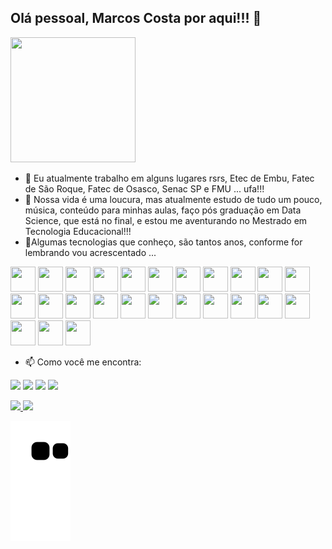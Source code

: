 ## Olá pessoal, Marcos Costa por aqui!!! 👋
<img loading="lazy" src="https://github.com/user-attachments/assets/2586930a-0e58-40ef-a984-94e43a1bd51e" width="200" height="200"/>

- 🔭 Eu atualmente trabalho em alguns lugares rsrs, Etec de Embu, Fatec de São Roque, Fatec de Osasco, Senac SP e FMU ... ufa!!!
- 🌱 Nossa vida é uma loucura, mas atualmente estudo de tudo um pouco, música, conteúdo para minhas aulas, faço pós graduação em Data Science, que está no final, e estou me aventurando no Mestrado em Tecnologia Educacional!!!
- 📱Algumas tecnologias que conheço, são tantos anos, conforme for lembrando vou acrescentado ...
<div>
<img loading="lazy" src="https://cdn.jsdelivr.net/gh/devicons/devicon/icons/git/git-original.svg" width="40" height="40"/>
<img src="https://cdn.jsdelivr.net/gh/devicons/devicon@latest/icons/java/java-original-wordmark.svg" width="40" height="40"/>
<img src="https://cdn.jsdelivr.net/gh/devicons/devicon@latest/icons/arduino/arduino-original.svg" width="40" height="40"/>
<img src="https://cdn.jsdelivr.net/gh/devicons/devicon@latest/icons/php/php-original.svg" width="40" height="40"/>
<img src="https://cdn.jsdelivr.net/gh/devicons/devicon@latest/icons/azuresqldatabase/azuresqldatabase-original.svg" width="40" height="40"/>
<img src="https://cdn.jsdelivr.net/gh/devicons/devicon@latest/icons/mysql/mysql-original.svg" width="40" height="40"/>
<img src="https://cdn.jsdelivr.net/gh/devicons/devicon@latest/icons/postgresql/postgresql-original.svg" width="40" height="40"/>
<img src="https://cdn.jsdelivr.net/gh/devicons/devicon@latest/icons/mongodb/mongodb-original-wordmark.svg" width="40" height="40"/>
<img src="https://cdn.jsdelivr.net/gh/devicons/devicon@latest/icons/visualbasic/visualbasic-original.svg" width="40" height="40"/>
<img src="https://cdn.jsdelivr.net/gh/devicons/devicon@latest/icons/csharp/csharp-original.svg" width="40" height="40"/>
<img src="https://icongr.am/devicon/c-original.svg?color=f3ecec" width="40" height="40"/>
<img src="https://icongr.am/devicon/dot-net-original-wordmark.svg?color=f3ecec" width="40" height="40"/>
<img src="https://icongr.am/devicon/python-original.svg?size=94&color=f3ecec" width="40" height="40"/>
<img src="https://cdn.jsdelivr.net/gh/devicons/devicon@latest/icons/html5/html5-original.svg" width="40" height="40"/>
<img src="https://cdn.jsdelivr.net/gh/devicons/devicon@latest/icons/css3/css3-original.svg" width="40" height="40"/>
<img src="https://cdn.jsdelivr.net/gh/devicons/devicon@latest/icons/javascript/javascript-original.svg" width="40" height="40"/>
<img src="https://cdn.jsdelivr.net/gh/devicons/devicon@latest/icons/msdos/msdos-original.svg" width="40" height="40"/>
<img src="https://cdn.jsdelivr.net/gh/devicons/devicon@latest/icons/windows11/windows11-original.svg" width="40" height="40"/>
<img src="https://cdn.jsdelivr.net/gh/devicons/devicon@latest/icons/linux/linux-original.svg" width="40" height="40"/>
<img src="https://icongr.am/devicon/redhat-original.svg?color=f3ecec" width="40" height="40"/>
<img src="https://icongr.am/devicon/apple-original.svg?color=f3ecec" width="40" height="40"/>
<img src="https://icongr.am/devicon/apache-original.svg?color=f3ecec" width="40" height="40"/>
<img src="https://icongr.am/devicon/android-original-wordmark.svg?color=f3ecec" width="40" height="40"/>
<img src="https://icongr.am/devicon/codeigniter-plain-wordmark.svg?color=f3ecec" width="40" height="40"/>
<img src="https://icongr.am/devicon/moodle-original.svg?color=f3ecec" width="40" height="40"/>
<br>

  

- 📫 Como você me encontra:

<a href="https://www.youtube.com/@professormarcoscosta4147" target="_blank"><img loading="lazy" src="https://img.shields.io/badge/YouTube-FF0000?style=for-the-badge&logo=youtube&logoColor=white" target="_blank"></a>
<a href="https://www.instagram.com/stories/marcoscosta8001/" target="_blank"><img loading="lazy" src="https://img.shields.io/badge/-Instagram-%23E4405F?style=for-the-badge&logo=instagram&logoColor=white" target="_blank"></a>
<a href = "mailto:marksous@gmail.com"><img loading="lazy" src="https://img.shields.io/badge/Gmail-D14836?style=for-the-badge&logo=gmail&logoColor=white" target="_blank"></a>
<a href="https://www.linkedin.com/in/marcos-costa-de-sousa-34348910/" target="_blank"><img loading="lazy" src="https://img.shields.io/badge/-LinkedIn-%230077B5?style=for-the-badge&logo=linkedin&logoColor=white" target="_blank"></a>   
</div>

<div>
<a href="https://github.com/marcossousa33dev">
<img loading="lazy" height="180em" src="https://github-readme-stats.vercel.app/api/top-langs/?username=marcossousa33dev&layout=compact&langs_count=7&theme=dracula"/>
<img loading="lazy" height="180em" src="https://github-readme-stats.vercel.app/api?username=marcossousa33dev&show_icons=true&theme=dracula&include_all_commits=true&count_private=true"/>

![Snake animation](https://github.com/marcossousa33dev/marcossousa33dev/blob/output/github-contribution-grid-snake.svg)
</div>
<!--
**marcossousa33dev/marcossousa33dev** is a ✨ _special_ ✨ repository because its `README.md` (this file) appears on your GitHub profile.

Here are some ideas to get you started:

- 🔭 I’m currently working on ...
- 🌱 I’m currently learning ...
- 👯 I’m looking to collaborate on ...
- 🤔 I’m looking for help with ...
- 💬 Ask me about ...
- 📫 How to reach me: ...
- 😄 Pronouns: ...
- ⚡ Fun fact: ...
-->
